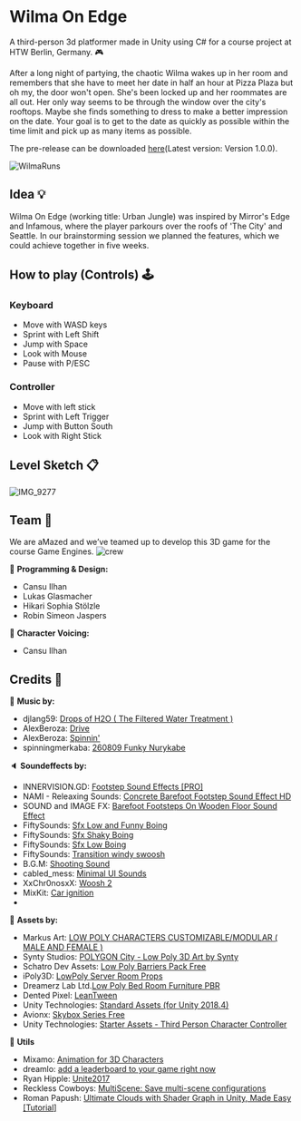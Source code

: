 # Wilma On Edge
A third-person 3d platformer made in Unity using C# for a course project at HTW Berlin, Germany. :video_game:

After a long night of partying, the chaotic Wilma wakes up in her room and remembers that
she have to meet her date in half an hour at Pizza Plaza but oh my, the door won't open. She's been locked up and her roommates are all out.
Her only way seems to be through the window over the city's rooftops. Maybe she finds something to dress to make a better impression on the date.
Your goal is to get to the date as quickly as possible within the time limit and pick up as many items as possible. 

The pre-release can be downloaded [here](https://github.com/shirokonto/UrbanJungle/releases)(Latest version: Version 1.0.0).

![WilmaRuns](https://user-images.githubusercontent.com/57158200/151724072-a355c962-94cc-47d5-b1b3-b378a9bf6538.gif)

## Idea :bulb:
Wilma On Edge (working title: Urban Jungle) was inspired by Mirror's Edge and Infamous, where the player parkours over the roofs of 'The City' and Seattle. In our brainstorming session we planned the features, which we could achieve together in five weeks. 

## How to play (Controls) :joystick: 
### Keyboard
* Move with WASD keys
* Sprint with Left Shift
* Jump with Space
* Look with Mouse
* Pause with P/ESC

### Controller
* Move with left stick
* Sprint with Left Trigger
* Jump with Button South
* Look with Right Stick

## Level Sketch :clipboard:
![IMG_9277](https://user-images.githubusercontent.com/57158200/152856743-3ca1ec29-fff2-48f1-9ee0-f938503c7208.jpg)

## Team :busts_in_silhouette:

We are aMazed and we’ve teamed up to develop this 3D game for the course Game Engines.
![crew](https://user-images.githubusercontent.com/57158200/145291622-66e7eb9e-e5c7-43a8-91e0-eb666a80f1e5.png)

:page_facing_up: **Programming & Design:** 
* Cansu Ilhan
* Lukas Glasmacher
* Hikari Sophia Stölzle 
* Robin Simeon Jaspers

:speech_balloon: **Character Voicing:** 
* Cansu Ilhan

## Credits :bow:
:musical_note: **Music by:**
* djlang59: [Drops of H2O ( The Filtered Water Treatment )](http://dig.ccmixter.org/files/djlang59/37792)
* AlexBeroza: [Drive](http://dig.ccmixter.org/files/AlexBeroza/43098)
* AlexBeroza: [Spinnin'](http://dig.ccmixter.org/files/AlexBeroza/32423)
* spinningmerkaba: [260809 Funky Nurykabe](http://dig.ccmixter.org/files/jlbrock44/29186)

:speaker: **Soundeffects by:**
* INNERVISION.GD: [Footstep Sound Effects [PRO]](https://assetstore.unity.com/packages/audio/sound-fx/footstep-sound-effects-pro-169177)
* NAMI - Releaxing Sounds: [Concrete Barefoot Footstep Sound Effect HD](https://www.youtube.com/watch?v=j0LFN7VbPzo)
* SOUND and IMAGE FX: [Barefoot Footsteps On Wooden Floor Sound Effect](https://www.youtube.com/watch?v=9o28LeSeImM)
* FiftySounds: [Sfx Low and Funny Boing](https://www.fiftysounds.com/royalty-free-music/sfx-boing11.html)
* FiftySounds: [Sfx Shaky Boing](https://www.fiftysounds.com/royalty-free-music/sfx-boing10.html)
* FiftySounds: [Sfx Low Boing](https://www.fiftysounds.com/royalty-free-music/sfx-boing8.html)
* FiftySounds: [Transition windy swoosh](https://mixkit.co/free-sound-effects/swoosh/)
* B.G.M: [Shooting Sound](https://assetstore.unity.com/packages/audio/sound-fx/shooting-sound-177096)
* cabled_mess: [Minimal UI Sounds](https://assetstore.unity.com/packages/audio/sound-fx/minimal-ui-sounds-78266)
* XxChr0nosxX: [Woosh 2](https://pixabay.com/sound-effects/woosh-2-6471/)
* MixKit: [Car ignition](https://mixkit.co/free-sound-effects/car/)
* 

:space_invader: **Assets by:**
* Markus Art: [LOW POLY CHARACTERS CUSTOMIZABLE/MODULAR ( MALE AND FEMALE )](https://assetstore.unity.com/packages/3d/characters/humanoids/low-poly-characters-customizable-modular-male-and-female-173975)
* Synty Studios: [POLYGON City - Low Poly 3D Art by Synty](https://assetstore.unity.com/packages/3d/environments/urban/polygon-city-low-poly-3d-art-by-synty-95214)
* Schatro Dev Assets: [Low Poly Barriers Pack Free](https://assetstore.unity.com/packages/3d/props/exterior/low-poly-barriers-pack-free-201810)
* iPoly3D: [LowPoly Server Room Props](https://assetstore.unity.com/packages/3d/environments/lowpoly-server-room-props-197268)
* Dreamerz Lab Ltd.[Low Poly Bed Room Furniture PBR](https://assetstore.unity.com/packages/3d/props/furniture/low-poly-bed-room-furniture-pbr-133977)
* Dented Pixel: [LeanTween](https://assetstore.unity.com/packages/tools/animation/leantween-3595)
* Unity Technologies: [Standard Assets (for Unity 2018.4)](https://assetstore.unity.com/packages/essentials/asset-packs/standard-assets-for-unity-2018-4-32351)
* Avionx: [Skybox Series Free](https://assetstore.unity.com/packages/2d/textures-materials/sky/skybox-series-free-103633)
* Unity Technologies: [Starter Assets - Third Person Character Controller](https://assetstore.unity.com/packages/essentials/starter-assets-third-person-character-controller-196526)

:wrench: **Utils**
* Mixamo: [Animation for 3D Characters](https://www.mixamo.com/#/)
* dreamlo: [add a leaderboard to your game right now](https://www.dreamlo.com/)
* Ryan Hipple: [Unite2017](https://github.com/roboryantron/Unite2017)
* Reckless Cowboys: [MultiScene: Save multi-scene configurations](https://github.com/RecklessCowboys/MultiScene)
* Roman Papush: [Ultimate Clouds with Shader Graph in Unity, Made Easy [Tutorial]](https://www.youtube.com/watch?v=Y7r5n5TsX_E)
